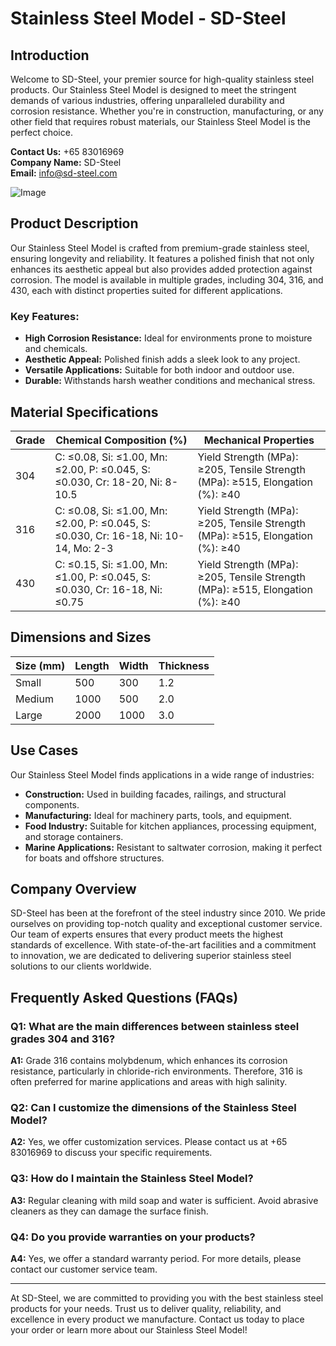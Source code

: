 # Stainless Steel Model - SD-Steel

## Introduction

Welcome to SD-Steel, your premier source for high-quality stainless steel products. Our Stainless Steel Model is designed to meet the stringent demands of various industries, offering unparalleled durability and corrosion resistance. Whether you're in construction, manufacturing, or any other field that requires robust materials, our Stainless Steel Model is the perfect choice.

**Contact Us:** +65 83016969  
**Company Name:** SD-Steel  
**Email:** info@sd-steel.com

![Image](https://github.com/user-attachments/assets/2567258e-e124-4816-932d-1809bd27ef0b)

## Product Description

Our Stainless Steel Model is crafted from premium-grade stainless steel, ensuring longevity and reliability. It features a polished finish that not only enhances its aesthetic appeal but also provides added protection against corrosion. The model is available in multiple grades, including 304, 316, and 430, each with distinct properties suited for different applications.

### Key Features:
- **High Corrosion Resistance:** Ideal for environments prone to moisture and chemicals.
- **Aesthetic Appeal:** Polished finish adds a sleek look to any project.
- **Versatile Applications:** Suitable for both indoor and outdoor use.
- **Durable:** Withstands harsh weather conditions and mechanical stress.

## Material Specifications

| Grade | Chemical Composition (%) | Mechanical Properties |
|-------|--------------------------|-----------------------|
| 304   | C: ≤0.08, Si: ≤1.00, Mn: ≤2.00, P: ≤0.045, S: ≤0.030, Cr: 18-20, Ni: 8-10.5 | Yield Strength (MPa): ≥205, Tensile Strength (MPa): ≥515, Elongation (%): ≥40 |
| 316   | C: ≤0.08, Si: ≤1.00, Mn: ≤2.00, P: ≤0.045, S: ≤0.030, Cr: 16-18, Ni: 10-14, Mo: 2-3 | Yield Strength (MPa): ≥205, Tensile Strength (MPa): ≥515, Elongation (%): ≥40 |
| 430   | C: ≤0.15, Si: ≤1.00, Mn: ≤1.00, P: ≤0.045, S: ≤0.030, Cr: 16-18, Ni: ≤0.75 | Yield Strength (MPa): ≥205, Tensile Strength (MPa): ≥515, Elongation (%): ≥40 |

## Dimensions and Sizes

| Size (mm) | Length | Width | Thickness |
|-----------|--------|-------|-----------|
| Small     | 500    | 300   | 1.2       |
| Medium    | 1000   | 500   | 2.0       |
| Large     | 2000   | 1000  | 3.0       |

## Use Cases

Our Stainless Steel Model finds applications in a wide range of industries:

- **Construction:** Used in building facades, railings, and structural components.
- **Manufacturing:** Ideal for machinery parts, tools, and equipment.
- **Food Industry:** Suitable for kitchen appliances, processing equipment, and storage containers.
- **Marine Applications:** Resistant to saltwater corrosion, making it perfect for boats and offshore structures.

## Company Overview

SD-Steel has been at the forefront of the steel industry since 2010. We pride ourselves on providing top-notch quality and exceptional customer service. Our team of experts ensures that every product meets the highest standards of excellence. With state-of-the-art facilities and a commitment to innovation, we are dedicated to delivering superior stainless steel solutions to our clients worldwide.

## Frequently Asked Questions (FAQs)

### Q1: What are the main differences between stainless steel grades 304 and 316?
**A1:** Grade 316 contains molybdenum, which enhances its corrosion resistance, particularly in chloride-rich environments. Therefore, 316 is often preferred for marine applications and areas with high salinity.

### Q2: Can I customize the dimensions of the Stainless Steel Model?
**A2:** Yes, we offer customization services. Please contact us at +65 83016969 to discuss your specific requirements.

### Q3: How do I maintain the Stainless Steel Model?
**A3:** Regular cleaning with mild soap and water is sufficient. Avoid abrasive cleaners as they can damage the surface finish.

### Q4: Do you provide warranties on your products?
**A4:** Yes, we offer a standard warranty period. For more details, please contact our customer service team.

---

At SD-Steel, we are committed to providing you with the best stainless steel products for your needs. Trust us to deliver quality, reliability, and excellence in every product we manufacture. Contact us today to place your order or learn more about our Stainless Steel Model!